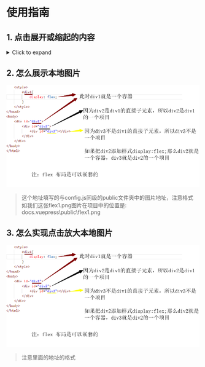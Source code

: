 # 使用指南  

## 1. 点击展开或缩起的内容 

<details>
  <summary>Click to expand</summary>
  whatever
</details>

## 2. 怎么展示本地图片
![Flex中的四大概念](/flex1.png)   

> 这个地址填写的与config.js同级的public文件夹中的图片地址，注意格式     
如我们这张flex1.png图片在项目中的位置是: docs\.vuepress\public\flex1.png


## 3. 怎么实现点击放大本地图片
<a data-fancybox title="Flex中的四大概念" href="/flex1.png">![Flex中的四大概念](/flex1.png)</a>

> 注意里面的地址的格式
